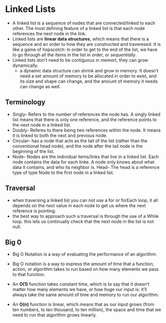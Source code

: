 # Linked Lists

* A linked list is a sequence of nodes that are connected/linked to each other. The most defining feature of a linked list is that each node references the next node in the link.
* Linked lists are **linear data structures**, which means that there is a sequence and an order to how they are constructed and traveresed. It is like a game of hopscotch: in order to get to the end of the list, we have to go through all the items in the list in order, or *sequentially*.
* Linked lists don't need to be contiguous in memort, they can grow dynamically.
  *  a dynamic data structure can shrink and grow in memory. It doesn’t need a set amount of memory to be allocated in order to exist, and its size and shape can change, and the amount of memory it needs can change as well.

## Terminology

* Singly- Refers to the number of references the node has. A singly linked list means that there is only one reference, and the reference points to the next node in a linked list.
* Doubly- Referes to there being two references within the node. It means it is linked to both the next and previous node.
* Circular- has a node that acts as the tail of the list (rather than the conventional head node), and the node after the tail node is the beginning of the list. 
* Node- Nodes are the individual items/links that live in a linked list. Each node contains the data for each linke. A node only knows about what data it contains, and who its neighbor is.
Head- The head is a reference type of type Node to the first node in a linked list.

## Traversal

* when traversing a linked list you can not use a for or forEach loop, it all depends on the next value in each node to get us where the next reference is pointing.
* the best way to approach such a traversal is through the use of a While loop. this lets us continually check that the next node in the list is not null. 

## Big 0

* Big O Notation is a way of evaluating the performance of an algorithm.
* Big O notation is a way to express the amount of time that a function, action, or algorithm takes to run based on how many elements we pass to that function.

 * An **O(1)** function takes constant time, which is to say that it doesn’t matter how many elements we have, or how huge our input is: it’ll always take the same amount of time and memory to run our algorithm.
 * An **O(n)** function is linear, which means that as our input grows (from ten numbers, to ten thousand, to ten million), the space and time that we need to run that algorithm grows linearly.

 